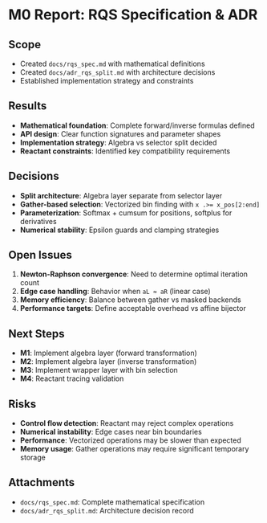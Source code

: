 # M0 Report: RQS Specification & ADR

## Scope
- Created `docs/rqs_spec.md` with mathematical definitions
- Created `docs/adr_rqs_split.md` with architecture decisions
- Established implementation strategy and constraints

## Results
- **Mathematical foundation**: Complete forward/inverse formulas defined
- **API design**: Clear function signatures and parameter shapes
- **Implementation strategy**: Algebra vs selector split decided
- **Reactant constraints**: Identified key compatibility requirements

## Decisions
- **Split architecture**: Algebra layer separate from selector layer
- **Gather-based selection**: Vectorized bin finding with `x .>= x_pos[2:end]`
- **Parameterization**: Softmax + cumsum for positions, softplus for derivatives
- **Numerical stability**: Epsilon guards and clamping strategies

## Open Issues
1. **Newton-Raphson convergence**: Need to determine optimal iteration count
2. **Edge case handling**: Behavior when `aL ≈ aR` (linear case)
3. **Memory efficiency**: Balance between gather vs masked backends
4. **Performance targets**: Define acceptable overhead vs affine bijector

## Next Steps
- **M1**: Implement algebra layer (forward transformation)
- **M2**: Implement algebra layer (inverse transformation)  
- **M3**: Implement wrapper layer with bin selection
- **M4**: Reactant tracing validation

## Risks
- **Control flow detection**: Reactant may reject complex operations
- **Numerical instability**: Edge cases near bin boundaries
- **Performance**: Vectorized operations may be slower than expected
- **Memory usage**: Gather operations may require significant temporary storage

## Attachments
- `docs/rqs_spec.md`: Complete mathematical specification
- `docs/adr_rqs_split.md`: Architecture decision record 